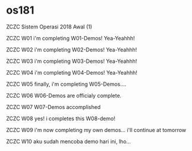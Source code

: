 # os181
ZCZC Sistem Operasi 2018 Awal (1)

ZCZC W01 i'm completing W01-Demos! Yea-Yeahhh!

ZCZC W02 i'm completing W02-Demos! Yea-Yeahhh!

ZCZC W03 i'm completing W03-Demos! Yea-Yeahhh!

ZCZC W04 i'm completing W04-Demos! Yea-Yeahhh!

ZCZC W05 finally, i'm completing W05-Demos....

ZCZC W06 W06-Demos are officialy complete.

ZCZC W07 W07-Demos accomplished

ZCZC W08 yes! i completes this W08-demo!

ZCZC W09 i'm now completing my own demos... i'll continue at tomorrow

ZCZC W10 aku sudah mencoba demo hari ini, lho... 
